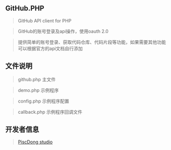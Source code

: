 GitHub.PHP
-------------
>GitHub API client for PHP

>GitHub的账号登录及api操作，使用oauth 2.0 

>提供简单的账号登录、获取代码仓库、代码片段等功能，如果需要其他功能可以根据官方的api文档自行添加

文件说明
-------------
>github.php	主文件

>demo.php	示例程序

>config.php	示例程序配置

>callback.php	示例程序回调文件

开发者信息
-------------
>[PiscDong studio](http://www.piscdong.com/)
